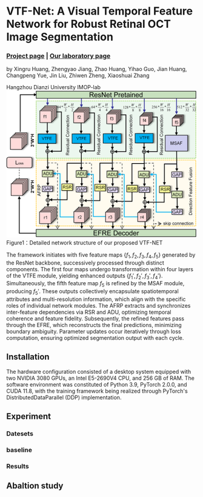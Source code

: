 
# VTF-Net: A Visual Temporal Feature Network for Robust Retinal OCT Image Segmentation
### [Project page](https://github.com/IMOP-lab/VTF-Net-Pytorch) | [Our laboratory page](https://github.com/IMOP-lab)
by Xingru Huang, Zhengyao Jiang, Zhao Huang, Yihao Guo, Jian Huang, Changpeng Yue, Jin Liu, Zhiwen Zheng, Xiaoshuai Zhang

Hangzhou Dianzi University IMOP-lab
![Figure1：Detailed network structure of our proposed VTF-NET](https://github.com/IMOP-lab/VTF-Net-Pytorch/blob/main/figures/Fig2.png)
Figure1：Detailed network structure of our proposed VTF-NET

The framework initiates with five feature maps $\{f_1, f_2, f_3, f_4, f_5\}$ generated by the ResNet backbone, successively processed through distinct components. The first four maps undergo transformation within four layers of the VTFE module, yielding enhanced outputs $\{f_1', f_2', f_3', f_4'\}$. Simultaneously, the fifth feature map $f_5$ is refined by the MSAF module, producing $f_5'$. These outputs collectively encapsulate spatiotemporal attributes and multi-resolution information, which align with the specific roles of individual network modules. The AFRP extracts and synchronizes inter-feature dependencies via RSR and ADU, optimizing temporal coherence and feature fidelity. Subsequently, the refined features pass through the EFRE, which reconstructs the final predictions, minimizing boundary ambiguity. Parameter updates occur iteratively through loss computation, ensuring optimized segmentation output with each cycle.

## Installation
The hardware configuration consisted of a desktop system equipped with two NVIDIA 3080 GPUs, an Intel E5-2690V4 CPU, and 256 GB of RAM. The software environment was constituted of Python 3.9, PyTorch 2.0.0, and CUDA 11.8, with the training framework being realized through PyTorch's DistributedDataParallel (DDP) implementation.

## Experiment

### Datesets

### baseline

### Results

## Abaltion study
